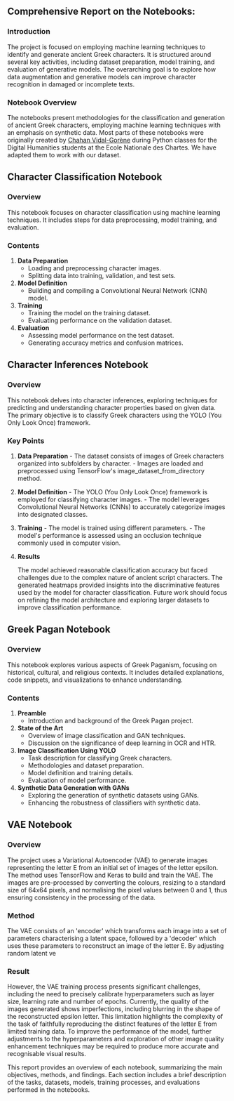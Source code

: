 ## Comprehensive Report on the Notebooks:

### Introduction
The project is focused on employing machine learning techniques to identify and generate ancient Greek characters. It is structured around several key activities, including dataset preparation, model training, and evaluation of generative models. The overarching goal is to explore how data augmentation and generative models can improve character recognition in damaged or incomplete texts.

### Notebook Overview
The notebooks present methodologies for the classification and generation of ancient Greek characters, employing machine learning techniques with an emphasis on synthetic data. Most parts of these notebooks were originally created by [Chahan Vidal-Gorène](https://www.chartes.psl.eu/annuaire/chahan-vidal-gorene) during Python classes for the Digital Humanities students at the Ecole Nationale des Chartes. We have adapted them to work with our dataset.

## Character Classification Notebook

### Overview
This notebook focuses on character classification using machine learning techniques. It includes steps for data preprocessing, model training, and evaluation.

### Contents
1. **Data Preparation**
    - Loading and preprocessing character images.
    - Splitting data into training, validation, and test sets.
2. **Model Definition**
    - Building and compiling a Convolutional Neural Network (CNN) model.
3. **Training**
    - Training the model on the training dataset.
    - Evaluating performance on the validation dataset.
4. **Evaluation**
    - Assessing model performance on the test dataset.
    - Generating accuracy metrics and confusion matrices.
  
   
## Character Inferences Notebook

### Overview
This notebook delves into character inferences, exploring techniques for predicting and understanding character properties based on given data. The primary objective is to classify Greek characters using the YOLO (You Only Look Once) framework.

### Key Points

1. **Data Preparation**
        - The dataset consists of images of Greek characters organized into subfolders by character.
        - Images are loaded and preprocessed using TensorFlow's image_dataset_from_directory method.

2. **Model Definition**
       - The YOLO (You Only Look Once) framework is employed for classifying character images.
       - The model leverages Convolutional Neural Networks (CNNs) to accurately categorize images into designated classes.

3. **Training**
       - The model is trained using different parameters. 
       - The model's performance is assessed using an occlusion technique commonly used in computer vision.
        
4. **Results**

    The model achieved reasonable classification accuracy but faced challenges due to the complex nature of ancient script characters.
    The generated heatmaps provided insights into the discriminative features used by the model for character classification.
    Future work should focus on refining the model architecture and exploring larger datasets to improve classification performance.

## Greek Pagan Notebook

### Overview
This notebook explores various aspects of Greek Paganism, focusing on historical, cultural, and religious contexts. It includes detailed explanations, code snippets, and visualizations to enhance understanding.

### Contents
1. **Preamble**
    - Introduction and background of the Greek Pagan project.
2. **State of the Art**
    - Overview of image classification and GAN techniques.
    - Discussion on the significance of deep learning in OCR and HTR.
3. **Image Classification Using YOLO**
    - Task description for classifying Greek characters.
    - Methodologies and dataset preparation.
    - Model definition and training details.
    - Evaluation of model performance.
4. **Synthetic Data Generation with GANs**
    - Exploring the generation of synthetic datasets using GANs.
    - Enhancing the robustness of classifiers with synthetic data.

## VAE Notebook 

### Overview

The project uses a Variational Autoencoder (VAE) to generate images representing the letter E from an initial set of images of the letter epsilon. The method uses TensorFlow and Keras to build and train the VAE. The images are pre-processed by converting the colours, resizing to a standard size of 64x64 pixels, and normalising the pixel values between 0 and 1, thus ensuring consistency in the processing of the data.

### Method

The VAE consists of an 'encoder' which transforms each image into a set of parameters characterising a latent space, followed by a 'decoder' which uses these parameters to reconstruct an image of the letter E. By adjusting random latent ve

### Result

However, the VAE training process presents significant challenges, including the need to precisely calibrate hyperparameters such as layer size, learning rate and number of epochs. Currently, the quality of the images generated shows imperfections, including blurring in the shape of the reconstructed epsilon letter. This limitation highlights the complexity of the task of faithfully reproducing the distinct features of the letter E from limited training data. To improve the performance of the model, further adjustments to the hyperparameters and exploration of other image quality enhancement techniques may be required to produce more accurate and recognisable visual results.

This report provides an overview of each notebook, summarizing the main objectives, methods, and findings. Each section includes a brief description of the tasks, datasets, models, training processes, and evaluations performed in the notebooks.

















